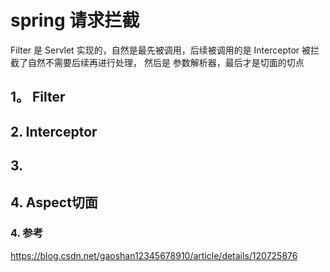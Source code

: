# spring 请求拦截

Filter 是 Servlet 实现的，自然是最先被调用，后续被调用的是 Interceptor 被拦截了自然不需要后续再进行处理， 然后是 参数解析器，最后才是切面的切点

## 1。 Filter

## 2. Interceptor

## 3.

## 4. Aspect切面

### 4. 参考
https://blog.csdn.net/gaoshan12345678910/article/details/120725876